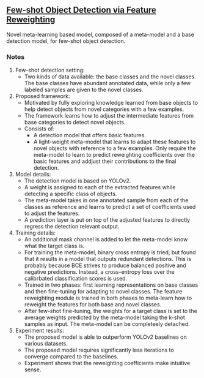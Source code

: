 ## [Few-shot Object Detection via Feature Reweighting](https://arxiv.org/abs/1812.01866)

Novel meta-learning based model, composed of a meta-model and a base detection model, for few-shot object detection.

### Notes
1. Few-shot detection setting:
   - Two kinds of data available: the base classes and the novel classes. The base classes have abundant annotated data, while only a few labeled samples are given to the novel classes.
2. Proposed framework:
   - Motivated by fully exploring knowledge learned from base objects to help detect objects from novel categories with a few examples.
   - The framework learns how to adjust the intermediate features from base categories to detect novel objects.
   - Consists of:
     - A detection model that offers basic features.
     - A light-weight meta-model that learns to adapt these features to novel objects with reference to a few examples. Only require the meta-model to learn to predict reweighting coefficients over the basic features and addjust their contributions to the final detection.
3. Model details:
   - The detection model is based on YOLOv2.
   - A weight is assigned to each of the extracted features while detecting a specific class of objects.
   - The meta-model takes in one annotated sample from each of the classes as reference and learns to predict a set of coefficients used to adjust the features.
   - A prediction layer is put on top of the adjusted features to directly regress the detection relevant output.
4. Training details:
   - An additional mask channel is added to let the meta-model know what the target class is.
   - For training the meta-model, binary cross entropy is tried, but found that it results in a model that outputs redundant detections. This is probably because BCE strives to produce balanced positive and negative predictions. Instead, a cross-entropy loss over the calibrbated classification scores is used.
   - Trained in two phases: first learning representations on base classes and then fine-tuning for adapting to novel classes. The feature reweighting module is trained in both phases to meta-learn how to reweight the features for both base and novel classes.
   - After few-shot fine-tuning, the weights for a target class is set to the average weights predicted by the meta-model taking the k-shot samples as input. The meta-model can be completeely detached.
5. Experiment results:
   - The proposed model is able to outperform YOLOv2 baselines on various datasets.
   - The proposed model requires significantly less iterations to converge compared to the baselines.
   - Experiment shows that the reweighting coefficients make intuitive sense.
